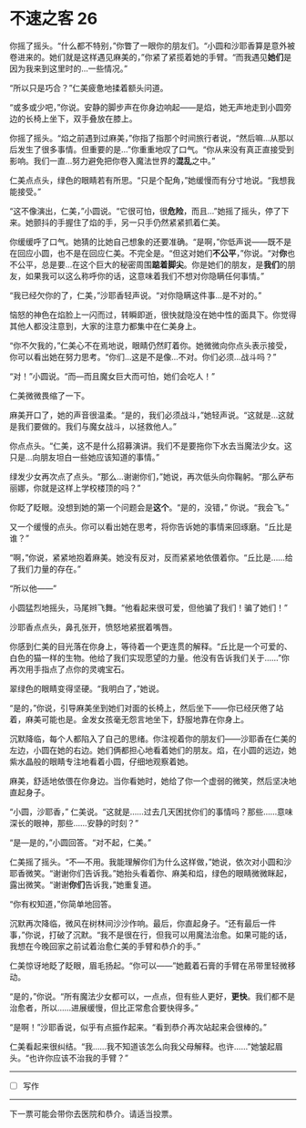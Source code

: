 # 不速之客 26

你摇了摇头。“什么都不特别，”你瞥了一眼你的朋友们。“小圆和沙耶香算是意外被卷进来的。她们就是这样遇见麻美的，”你紧了紧揽着她的手臂。“而我遇见**她们**是因为我来到这里时的...一些情况。”

“所以只是巧合？”仁美疲惫地揉着额头问道。

“或多或少吧，”你说。安静的脚步声在你身边响起——是焰，她无声地走到小圆旁边的长椅上坐下，双手叠放在膝上。

你摇了摇头。“焰之前遇到过麻美，”你指了指那个时间旅行者说，“然后嘛...从那以后发生了很多事情。但重要的是...”你重重地叹了口气。“你从来没有真正直接受到影响。我们一直...努力避免把你卷入魔法世界的**混乱**之中。”

仁美点点头，绿色的眼睛若有所思。“只是个配角，”她缓慢而有分寸地说。“我想我能接受。”

“这不像演出，仁美，”小圆说。“它很可怕，很**危险**，而且...”她摇了摇头，停了下来。她颤抖的手握住了焰的手，另一只手仍然紧紧抓着仁美。

你缓缓呼了口气。她猜的比她自己想象的还要准确。“是啊，”你低声说——既不是在回应小圆，也不是在回应仁美。不完全是。“但这对她们**不公平**，”你说。“对**你**也不公平，总是要...在这个巨大的秘密周围**踮着脚尖**。你是她们的朋友，是**我们**的朋友，如果我可以这么称呼你的话，这意味着我们不想对你隐瞒任何事情。”

“我已经欠你的了，仁美，”沙耶香轻声说。“对你隐瞒这件事...是不对的。”

恼怒的神色在焰脸上一闪而过，转瞬即逝，很快就隐没在她中性的面具下。你觉得其他人都没注意到，大家的注意力都集中在仁美身上。

“你不欠我的，”仁美心不在焉地说，眼睛仍然盯着你。她微微向你点头表示接受，你可以看出她在努力思考。“你们...这是不是像...不对。你们必须...战斗吗？”

“对！”小圆说。“而—而且魔女巨大而可怕，她们会吃人！”

仁美微微畏缩了一下。

麻美开口了，她的声音很温柔。“是的，我们必须战斗，”她轻声说。“这就是...这就是我们要做的。我们与魔女战斗，以拯救他人。”

你点点头。“仁美，这不是什么招募演讲。我们不是要拖你下水去当魔法少女。这只是...向朋友坦白一些她应该知道的事情。”

绿发少女再次点了点头。“那么...谢谢你们，”她说，再次低头向你鞠躬。“那么萨布丽娜，你就是这样上学校楼顶的吗？”

你眨了眨眼。没想到她的第一个问题会是**这个**。“是的，没错，” 你说。“我会飞。”

又一个缓慢的点头。你可以看出她在思考，将你告诉她的事情来回琢磨。“丘比是谁？”

“啊，”你说，紧紧地抱着麻美。她没有反对，反而紧紧地依偎着你。“丘比是……给了我们力量的存在。”

“所以他——”

小圆猛烈地摇头，马尾辫飞舞。“他看起来很可爱，但他骗了我们！骗了她们！”

沙耶香点点头，鼻孔张开，愤怒地紧抿着嘴唇。

你感到仁美的目光落在你身上，等待着一个更连贯的解释。“丘比是一个可爱的、白色的猫一样的生物。他给了我们实现愿望的力量。他没有告诉我们关于……”你再次用手指点了点你的灵魂宝石。

翠绿色的眼睛变得坚硬。“我明白了，”她说。

“是的，”你说，引导麻美坐到她们对面的长椅上，然后坐下——你已经厌倦了站着，麻美可能也是。金发女孩毫无怨言地坐下，舒服地靠在你身上。

沉默降临，每个人都陷入了自己的思绪。你注视着你的朋友们——沙耶香在仁美的左边，小圆在她的右边。她们俩都担心地看着她们的朋友。焰，在小圆的远边，她紫水晶般的眼睛专注地看着小圆，仔细地观察着她。

麻美，舒适地依偎在你身边。当你看她时，她给了你一个虚弱的微笑，然后坚决地直起身子。

“小圆，沙耶香，” 仁美说。“这就是……过去几天困扰你们的事情吗？那些……意味深长的眼神，那些……安静的时刻？”

“是—是的，”小圆回答。“对不起，仁美。”

仁美摇了摇头。“不—不用。我能理解你们为什么这样做，”她说，依次对小圆和沙耶香微笑。“谢谢你们告诉我。”她抬头看着你、麻美和焰，绿色的眼睛微微眯起，露出微笑。“谢谢**你们**告诉我，”她重复道。

“你有权知道，”你简单地回答。

沉默再次降临，微风在树林间沙沙作响。最后，你直起身子。“还有最后一件事，”你说，打破了沉默。“我不是很在行，但我可以用魔法治愈。如果可能的话，我想在今晚回家之前试着治愈仁美的手臂和恭介的手。”

仁美惊讶地眨了眨眼，眉毛扬起。“你可以——”她戴着石膏的手臂在吊带里轻微移动。

“是的，”你说。“所有魔法少女都可以，一点点，但有些人更好，**更快**。我们都不是治愈者，所以……进展缓慢，但比正常愈合要快得多。”  

“是啊！”沙耶香说，似乎有点振作起来。“看到恭介再次站起来会很棒的。”

仁美看起来很纠结。“我……我不知道该怎么向我父母解释。也许……”她皱起眉头。“也许你应该不治我的手臂？”

---

- [ ] 写作

---

下一票可能会带你去医院和恭介。请适当投票。
